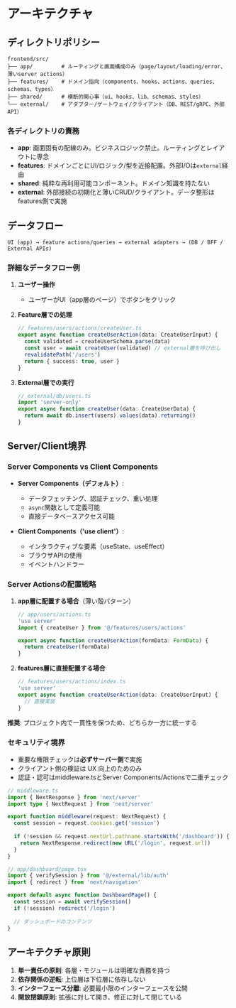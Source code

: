 # アーキテクチャ

## ディレクトリポリシー

```
frontend/src/
├── app/         # ルーティングと画面構成のみ（page/layout/loading/error、薄いserver actions）
├── features/    # ドメイン指向（components、hooks、actions、queries、schemas、types）
├── shared/      # 横断的関心事（ui、hooks、lib、schemas、styles）
└── external/    # アダプター/ゲートウェイ/クライアント（DB、REST/gRPC、外部API）
```

### 各ディレクトリの責務

- **app**: 画面固有の配線のみ。ビジネスロジック禁止。ルーティングとレイアウトに専念
- **features**: ドメインごとにUI/ロジック/型を近接配置。外部I/Oは`external`経由
- **shared**: 純粋な再利用可能コンポーネント。ドメイン知識を持たない
- **external**: 外部接続の初期化と薄いCRUD/クライアント。データ整形はfeatures側で実施

## データフロー

```
UI (app) → feature actions/queries → external adapters → (DB / BFF / External APIs)
```

### 詳細なデータフロー例

1. **ユーザー操作**
   - ユーザーがUI（app層のページ）でボタンをクリック

2. **Feature層での処理**
   ```typescript
   // features/users/actions/createUser.ts
   export async function createUserAction(data: CreateUserInput) {
     const validated = createUserSchema.parse(data)
     const user = await createUser(validated) // external層を呼び出し
     revalidatePath('/users')
     return { success: true, user }
   }
   ```

3. **External層での実行**
   ```typescript
   // external/db/users.ts
   import 'server-only'
   export async function createUser(data: CreateUserData) {
     return await db.insert(users).values(data).returning()
   }
   ```

## Server/Client境界

### Server Components vs Client Components

- **Server Components（デフォルト）**: 
  - データフェッチング、認証チェック、重い処理
  - `async`関数として定義可能
  - 直接データベースアクセス可能

- **Client Components（'use client'）**: 
  - インタラクティブな要素（useState、useEffect）
  - ブラウザAPIの使用
  - イベントハンドラー

### Server Actionsの配置戦略

1. **app層に配置する場合**（薄い殻パターン）
   ```typescript
   // app/users/actions.ts
   'use server'
   import { createUser } from '@/features/users/actions'
   
   export async function createUserAction(formData: FormData) {
     return createUser(formData)
   }
   ```

2. **features層に直接配置する場合**
   ```typescript
   // features/users/actions/index.ts
   'use server'
   export async function createUserAction(data: CreateUserInput) {
     // 直接実装
   }
   ```

**推奨**: プロジェクト内で一貫性を保つため、どちらか一方に統一する

### セキュリティ境界

- 重要な権限チェックは**必ずサーバー側**で実施
- クライアント側の検証は UX 向上のためのみ
- 認証・認可はmiddleware.tsとServer Components/Actionsで二重チェック

```typescript
// middleware.ts
import { NextResponse } from 'next/server'
import type { NextRequest } from 'next/server'

export function middleware(request: NextRequest) {
  const session = request.cookies.get('session')
  
  if (!session && request.nextUrl.pathname.startsWith('/dashboard')) {
    return NextResponse.redirect(new URL('/login', request.url))
  }
}

// app/dashboard/page.tsx
import { verifySession } from '@/external/lib/auth'
import { redirect } from 'next/navigation'

export default async function DashboardPage() {
  const session = await verifySession()
  if (!session) redirect('/login')
  
  // ダッシュボードのコンテンツ
}
```

## アーキテクチャ原則

1. **単一責任の原則**: 各層・モジュールは明確な責務を持つ
2. **依存関係の逆転**: 上位層は下位層に依存しない
3. **インターフェース分離**: 必要最小限のインターフェースを公開
4. **開放閉鎖原則**: 拡張に対して開き、修正に対して閉じている